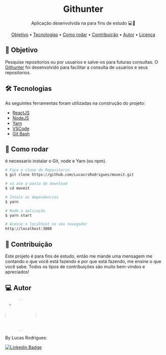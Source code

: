 <h1 align="center">
    Githunter
</h1>

<p align="center"> Aplicação desenvolvida na para fins de estudo 💻🚀 </p>

<p align="center">
 <a href="#objective">Objetivo</a> •
 <a href="#technologies">Tecnologias</a> • 
 <a href="#usage">Como rodar</a> • 
 <a href="#contribution">Contribuição</a> • 
 <a href="#author">Autor</a> • 
 <a href="#license">Licença</a>
</p>

<h2 id="objective" > 🎯 Objetivo </h2>
Pesquise repositorios ou por usuarios e salve-os para futuras consultas. O <a href="https://githunter.netlify.app/">Githunter</a> foi desenvolvido para facilitar a consulta de usuarios e seus repositorios. 

<h2 id="technologies"> 🛠 Tecnologias </h2>

As seguintes ferramentas foram utilizadas na construção do projeto:
- [ReactJS](https://reactjs.org)
- [NodeJS](https://nodejs.org/en/)
- [Yarn](https://yarnpkg.com)
- [VSCode](https://code.visualstudio.com)
- [Git Bash](https://gitforwindows.org/)

<h2 id="usage" > 👷 Como rodar </h2>

é necessario instalar o Git, node e Yarn (ou npm).

```bash
# Faça o clone do Repositorio
$ git clone https://github.com/LucasrsRodrigues/moveit.git

# vá ate a pasta do download
$ cd moveit

# Intale as dependencias
$ yarn

# Rode a aplicação
$ yarn start

# Acesse o localhost no seu navegador
http://localhost:3000
```
<h2 id="contribution"> 🤝 Contribuição </h2>
Este projeto é para fins de estudo, então me mande uma mensagem me contando o que você está fazendo e por que está fazendo, me ensine o que você sabe. Todos os tipos de contribuições são muito bem-vindos e apreciados!

<h2 id="author"> 💻 Autor </h2>
<img style="border-radius: 50%;" src="https://github.com/lucasrsrodrigues.png" width="100px;" alt=""/>

By Lucas Rodrigues:

[![Linkedin Badge](https://img.shields.io/badge/-lucasrsrodrigues-blue?style=flat-square&logo=Linkedin&logoColor=white&link=https://www.linkedin.com/in/lucasrsrodrigues/)](https://www.linkedin.com/in/lucasrsrodrigues/)

